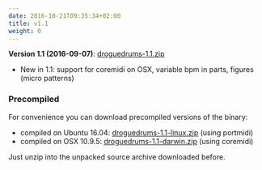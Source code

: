 ```yaml
---
date: 2016-10-21T09:35:34+02:00
title: v1.1
weight: 0
---
```


**Version 1.1 (2016-09-07)**: [droguedrums-1.1.zip](../droguedrums-1.1.zip)
  - New in 1.1: support for coremidi on OSX, variable bpm in parts, figures (micro patterns)

### Precompiled

For convenience you can download precompiled versions of the binary:

- compiled on Ubuntu 16.04: [droguedrums-1.1-linux.zip](../droguedrums-1.1-linux.zip) (using portmidi)
- compiled on OSX 10.9.5: [droguedrums-1.1-darwin.zip](../droguedrums-1.1-darwin.zip) (using coremidi)

Just unzip into the unpacked source archive downloaded before.

